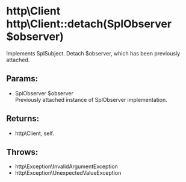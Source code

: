 # http\Client http\Client::detach(SplObserver $observer)

Implements SplSubject. Detach $observer, which has been previously attached.

## Params:

* SplObserver $observer  
  Previously attached instance of SplObserver implementation.

## Returns:

* http\Client, self.

## Throws:

* http\Exception\InvalidArgumentException
* http\Exception\UnexpectedValueException
